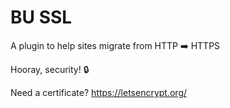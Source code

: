 # BU SSL
A plugin to help sites migrate from HTTP ➡️  HTTPS

Hooray, security! 🔒

Need a certificate? https://letsencrypt.org/
